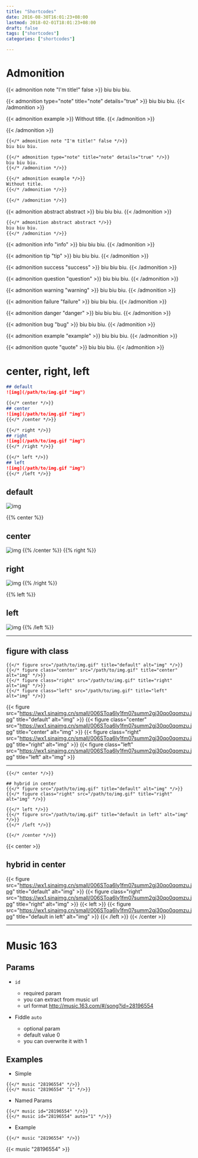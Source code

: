 ```yaml
---
title: "Shortcodes"
date: 2016-08-30T16:01:23+08:00
lastmod: 2018-02-01T18:01:23+08:00
draft: false
tags: ["shortcodes"]
categories: ["shortcodes"]

---
```


# Admonition

{{< admonition note "I'm title!" false >}}
biu biu biu.

{{< admonition type="note" title="note" details="true" >}}
biu biu biu.
{{< /admonition >}}

{{< admonition example >}}
Without title.
{{< /admonition >}}

{{< /admonition >}}

```markdown
{{</* admonition note "I'm title!" false */>}}
biu biu biu.

{{</* admonition type="note" title="note" details="true" */>}}
biu biu biu.
{{</* /admonition */>}}

{{</* admonition example */>}}
Without title.
{{</* /admonition */>}}

{{</* /admonition */>}}
```

<!--more-->

{{< admonition abstract abstract >}}
biu biu biu.
{{< /admonition >}}

```markdown
{{</* admonition abstract abstract */>}}
biu biu biu.
{{</* /admonition */>}}
```

{{< admonition info "info" >}}
biu biu biu.
{{< /admonition >}}

{{< admonition tip "tip" >}}
biu biu biu.
{{< /admonition >}}

{{< admonition success "success" >}}
biu biu biu.
{{< /admonition >}}

{{< admonition question "question" >}}
biu biu biu.
{{< /admonition >}}

{{< admonition warning "warning" >}}
biu biu biu.
{{< /admonition >}}

{{< admonition failure "failure" >}}
biu biu biu.
{{< /admonition >}}

{{< admonition danger "danger" >}}
biu biu biu.
{{< /admonition >}}

{{< admonition bug "bug" >}}
biu biu biu.
{{< /admonition >}}

{{< admonition example "example" >}}
biu biu biu.
{{< /admonition >}}

{{< admonition quote "quote" >}}
biu biu biu.
{{< /admonition >}}

# center, right, left

```markdown
## default
![img](/path/to/img.gif "img")

{{</* center */>}}
## center
![img](/path/to/img.gif "img")
{{</* /center */>}}

{{</* right */>}}
## right
![img](/path/to/img.gif "img")
{{</* /right */>}}

{{</* left */>}}
## left
![img](/path/to/img.gif "img")
{{</* /left */>}}
```

## default
![img](https://wx1.sinaimg.cn/small/006SToa6ly1fm07summ2gj30qo0qomzu.jpg "img")


{{% center %}}
## center
![img](https://wx1.sinaimg.cn/small/006SToa6ly1fm07summ2gj30qo0qomzu.jpg "img")
{{% /center %}}
{{% right %}}
## right
![img](https://wx1.sinaimg.cn/small/006SToa6ly1fm07summ2gj30qo0qomzu.jpg "img")
{{% /right %}}

{{% left %}}
## left
![img](https://wx1.sinaimg.cn/small/006SToa6ly1fm07summ2gj30qo0qomzu.jpg "img")
{{% /left %}}

---

## figure with class 

```
{{</* figure src="/path/to/img.gif" title="default" alt="img" */>}}
{{</* figure class="center" src="/path/to/img.gif" title="center" alt="img" */>}}
{{</* figure class="right" src="/path/to/img.gif" title="right" alt="img" */>}}
{{</* figure class="left" src="/path/to/img.gif" title="left" alt="img" */>}}
```

{{< figure src="https://wx1.sinaimg.cn/small/006SToa6ly1fm07summ2gj30qo0qomzu.jpg" title="default" alt="img" >}}
{{< figure class="center" src="https://wx1.sinaimg.cn/small/006SToa6ly1fm07summ2gj30qo0qomzu.jpg" title="center" alt="img" >}}
{{< figure class="right" src="https://wx1.sinaimg.cn/small/006SToa6ly1fm07summ2gj30qo0qomzu.jpg" title="right" alt="img" >}}
{{< figure class="left" src="https://wx1.sinaimg.cn/small/006SToa6ly1fm07summ2gj30qo0qomzu.jpg" title="left" alt="img" >}}

---

```
{{</* center */>}}

## hybrid in center
{{</* figure src="/path/to/img.gif" title="default" alt="img" */>}}
{{</* figure class="right" src="/path/to/img.gif" title="right" alt="img" */>}}

{{</* left */>}}
{{</* figure src="/path/to/img.gif" title="default in left" alt="img" */>}}
{{</* /left */>}}

{{</* /center */>}}
```

{{< center >}}
## hybrid in center
{{< figure src="https://wx1.sinaimg.cn/small/006SToa6ly1fm07summ2gj30qo0qomzu.jpg" title="default" alt="img" >}}
{{< figure class="right" src="https://wx1.sinaimg.cn/small/006SToa6ly1fm07summ2gj30qo0qomzu.jpg" title="right" alt="img" >}}
{{< left >}}
{{< figure src="https://wx1.sinaimg.cn/small/006SToa6ly1fm07summ2gj30qo0qomzu.jpg" title="default in left" alt="img" >}}
{{< /left >}}
{{< /center >}}

---

# Music 163

## Params
- `id`
  - required param
  - you can extract from music url
  - url format http://music.163.com/#/song?id=28196554

- Fiddle `auto`
  - optional param
  - default value 0
  - you can overwrite it with 1

## Examples

- Simple

```
{{</* music "28196554" */>}}
{{</* music "28196554" "1" */>}}
```

- Named Params

```
{{</* music id="28196554" */>}}
{{</* music id="28196554" auto="1" */>}}
```

- Example

```
{{</* music "28196554" */>}}
```

{{< music "28196554" >}}

<style>
.post-content img {
  height: 64px;
}
</style>
